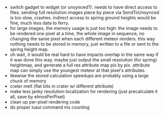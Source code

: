 - switch gadget to widget (or unsynced?). needs to have direct access to files. sending full resolution images piece by piece via SendToUnsynced is too slow, crashes. indirect access to spring ground heights would be fine, much less data to ferry.
- for large images, the memory usage is just too high: the image needs to be rendered one pixel at a time, the whole image in sequence, no changing the same pixel when each different meteor renders. this way nothing needs to be stored in memory, just written to a file or sent to the spring height map.
- oh wait, it would be real hard to have impacts overlap in the same way if it was done this way. maybe just output the small resolution (for spring) heightmap, and generate a full res attribute map pix by pix. attribute map can simply use the youngest meteor at that pixel's attributes.
- likewise the stored calculation speedups are probably using a large chuck of memory
- crater melt (flat bits in crater w/ different attribute)
- make less janky resolution localization for rendering (just precalculate it all, save by elmosPerPixel)
- clean up per-pixel rendering code
- do proper luaui command ms counting